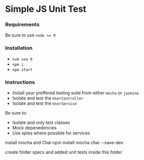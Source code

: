 # Simple JS Unit Test 

### Requirements
Be sure to use `node >= 9` 


### Installation
* `nvm use 9`
* `npm i`
* `npm start`


### Instructions
* Install your preffered testing suite from either `mocha` or `jasmine`
* Isolate and test the `UserController`
* Isolate and test the `UserService`

Be sure to:
* Isolate and only test classes
* Mock depenedencies
* Use spies where possible for services 


install mocha and Chai
npm install mocha chai --save-dev

create folder specs and added unit tests inside this folder
